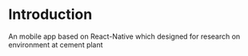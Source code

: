 # Introduction
An mobile app based on React-Native which designed for research on environment at cement plant 